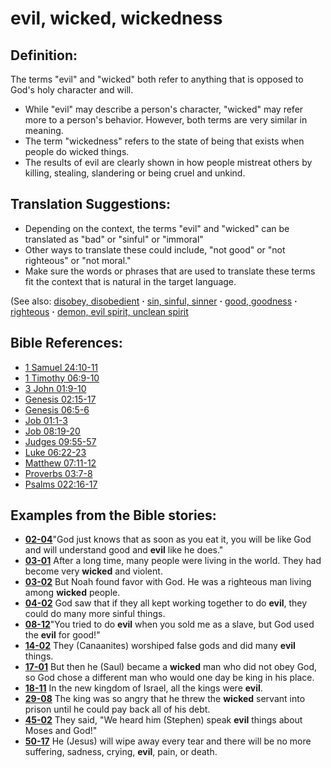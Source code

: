 # evil, wicked, wickedness #

## Definition: ##

The terms "evil" and "wicked" both refer to anything that is opposed to God's holy character and will.

* While "evil" may describe a person's character, "wicked" may refer more to a person's behavior. However, both terms are very similar in meaning.
* The term "wickedness" refers to the state of being that exists when people do wicked things.
* The results of evil are clearly shown in how people mistreat others by killing, stealing, slandering or being cruel and unkind.

## Translation Suggestions: ##

* Depending on the context, the terms "evil" and "wicked" can be translated as "bad" or "sinful" or "immoral"
* Other ways to translate these could include, "not good" or "not righteous" or "not moral."
* Make sure the words or phrases that are used to translate these terms fit the context that is natural in the target language.

(See also: [disobey, disobedient](../other/disobey.md) **·** [sin, sinful, sinner](../kt/sin.md) **·** [good, goodness](../kt/good.md) **·** [righteous](../kt/righteous.md) **·** [demon, evil spirit, unclean spirit](../kt/demon.md)

## Bible References: ##

* [1 Samuel 24:10-11](https://door43.org/en/bible/notes/1sa/24/10)
* [1 Timothy 06:9-10](https://door43.org/en/bible/notes/1ti/06/09)
* [3 John 01:9-10](https://door43.org/en/bible/notes/3jn/01/09)
* [Genesis 02:15-17](https://door43.org/en/bible/notes/gen/02/15)
* [Genesis 06:5-6](https://door43.org/en/bible/notes/gen/06/05)
* [Job 01:1-3](https://door43.org/en/bible/notes/job/01/01)
* [Job 08:19-20](https://door43.org/en/bible/notes/job/08/19)
* [Judges 09:55-57](https://door43.org/en/bible/notes/jdg/09/55)
* [Luke 06:22-23](https://door43.org/en/bible/notes/luk/06/22)
* [Matthew 07:11-12](https://door43.org/en/bible/notes/mat/07/11)
* [Proverbs 03:7-8](https://door43.org/en/bible/notes/pro/03/07)
* [Psalms 022:16-17](https://door43.org/en/bible/notes/psa/022/016)

## Examples from the Bible stories: ##

* __[02-04](https://door43.org/en/obs/notes/frames/02-04)__"God just knows that as soon as you eat it, you will be like God and will understand good and __evil__  like he does."
* __[03-01](https://door43.org/en/obs/notes/frames/03-01)__ After a long time, many people were living in the world. They had become very __wicked__  and violent.
* __[03-02](https://door43.org/en/obs/notes/frames/03-02)__ But Noah found favor with God. He was a righteous man living among __wicked__  people.
* __[04-02](https://door43.org/en/obs/notes/frames/04-02)__ God saw that if they all kept working together to do __evil__, they could do many more sinful things.
* __[08-12](https://door43.org/en/obs/notes/frames/08-12)__"You tried to do __evil__  when you sold me as a slave, but God used the __evil__  for good!"
* __[14-02](https://door43.org/en/obs/notes/frames/14-02)__ They (Canaanites) worshiped false gods and did many __evil__  things.
* __[17-01](https://door43.org/en/obs/notes/frames/17-01)__ But then he (Saul) became a __wicked__  man who did not obey God, so God chose a different man who would one day be king in his place.
* __[18-11](https://door43.org/en/obs/notes/frames/18-11)__ In the new kingdom of Israel, all the kings were __evil__.
* __[29-08](https://door43.org/en/obs/notes/frames/29-08)__ The king was so angry that he threw the __wicked__  servant into prison until he could pay back all of his debt.
* __[45-02](https://door43.org/en/obs/notes/frames/45-02)__ They said, "We heard him (Stephen) speak __evil__  things about Moses and God!"
* __[50-17](https://door43.org/en/obs/notes/frames/50-17)__ He (Jesus) will wipe away every tear and there will be no more suffering, sadness, crying, __evil__, pain, or death.


